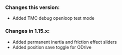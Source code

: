 ### Changes this version:
- Added TMC debug openloop test mode
  
### Changes in 1.15.x:
- Added permanent inertia and friction effect sliders
- Added position save toggle for ODrive
